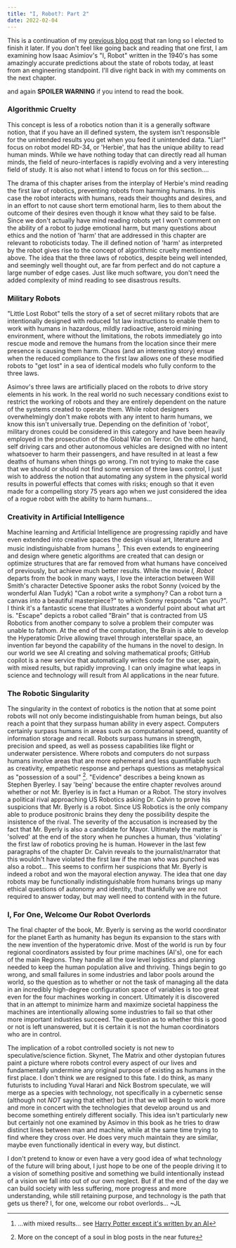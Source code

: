 ```yaml
---
title: "I, Robot?: Part 2"
date: 2022-02-04
---
```


This is a continuation of my [previous blog post](https://ninjajoe9.github.io/i-robot/) that ran long so I elected to finish it later. If you don't feel like going back and reading that one first, I am examining how Isaac Asimiov's "I, Robot" written in the 1940's has some amazingly accurate predictions about the state of robots today, at least from an engineering standpoint. I'll dive right back in with my comments on the next chapter.

and again **SPOILER WARNING** if you intend to read the book.

### Algorithmic Cruelty

This concept is less of a robotics notion than it is a generally software notion, that if you have an ill defined system, the system isn't responsible for the unintended results you get when you feed it unintended data. "Liar!" focus on robot model RD-34, or 'Herbie', that has the unique ability to read human minds. While we have nothing today that can directly read all human minds, the field of neuro-interfaces is rapidly evolving and a very interesting field of study. It is also not what I intend to focus on for this section....

The drama of this chapter arises from the interplay of Herbie's mind reading the first law of robotics, preventing robots from harming humans. In this case the robot interacts with humans, reads their thoughts and desires, and in an effort to not cause short term emotional harm, lies to them about the outcome of their desires even though it know what they said to be false. Since we don't actually have mind reading robots yet I won't comment on the ability of a robot to judge emotional harm, but many questions about ethics and the notion of 'harm' that are addressed in this chapter are relevant to roboticists today. The ill defined notion of 'harm' as interpreted by the robot gives rise to the concept of algorithmic cruelty mentioned above. The idea that the three laws of robotics, despite being well intended, and seemingly well thought out, are far from perfect and do not capture a large number of edge cases. Just like much software, you don't need the added complexity of mind reading to see disastrous results.

### Military Robots

"Little Lost Robot" tells the story of a set of secret military robots that are intentionally designed with reduced 1st law instructions to enable them to work with humans in hazardous, mildly radioactive, asteroid mining environment, where without the limitations, the robots immediately go into rescue mode and remove the humans from the location since their mere presence is causing them harm. Chaos (and an interesting story) ensue when the reduced compliance to the first law allows one of these modified robots to "get lost" in a sea of identical models who fully conform to the three laws.

Asimov's three laws are artificially placed on the robots to drive story elements in his work. In the real world no such necessary conditions exist to restrict the working of robots and they are entirely dependent on the nature of the systems created to operate them. While robot designers overwhelmingly don't make robots with any intent to harm humans, we know this isn't universally true. Depending on the definition of 'robot', military drones could be considered in this category and have been heavily employed in the prosecution of the Global War on Terror. On the other hand, self driving cars and other autonomous vehicles are designed with no intent whatsoever to harm their passengers, and have resulted in at least a few deaths of humans when things go wrong. I'm not trying to make the case that we should or should not find some version of three laws control, I just wish to address the notion that automating any system in the physical world results in powerful effects that comes with risks; enough so that it even made for a compelling story 75 years ago when we just considered the idea of a rogue robot with the ability to harm humans...

### Creativity in Artificial Intelligence

Machine learning and Artificial Intelligence are progressing rapidly and have even extended into creative spaces the design visual art, literature and music indistinguishable from humans [^1]. This even extends to engineering and design where genetic algorithms are created that can design or optimize structures that are far removed from what humans have conceived of previously, but achieve much better results. While the movie _I, Robot_ departs from the book in many ways, I love the interaction between Will Smith's character Detective Spooner asks the robot Sonny (voiced by the wonderful Alan Tudyk) "Can a robot write a symphony? Can a robot turn a canvas into a beautiful masterpiece?" to which Sonny responds "Can you?". I think it's a fantastic scene that illustrates a wonderful point about what art is.  "Escape" depicts a robot called "Brain" that is contracted from US Robotics from another company to solve a problem their computer was unable to fathom. At the end of the computation, the Brain is able to develop the Hyperatomic Drive allowing travel through interstellar space, an invention far beyond the capability of the humans in the novel to design. In our world we see AI creating and solving mathematical proofs; GitHub copilot is a new service that automatically writes code for the user, again, with mixed results, but rapidly improving. I can only imagine what leaps in science and technology will result from AI applications in the near future.

### The Robotic Singularity

The singularity in the context of robotics is the notion that at some point robots will not only become indistinguishable from human beings, but also reach a point that they surpass human ability in every aspect. Computers certainly surpass humans in areas such as computational speed, quantity of information storage and recall. Robots surpass humans in strength, precision and speed, as well as possess capabilities like flight or underwater persistence. Where robots and computers do not surpass humans involve areas that are more ephemeral and less quantifiable such as creativity, empathetic response and perhaps questions as metaphysical as "possession of a soul" [^2]. "Evidence" describes a being known as Stephen Byerley. I say 'being' because the entire chapter revolves around whether or not Mr. Byerley is in fact a Human or a Robot. The story involves a political rival approaching US Robotics asking Dr. Calvin to prove his suspicions that Mr. Byerly is a robot. Since US Robotics is the only company able to produce positronic brains they deny the possibility despite the insistence of the rival. The severity of the accusation is increased by the fact that Mr. Byerly is also a candidate for Mayor. Ultimately the matter is 'solved' at the end of the story when he punches a human, thus 'violating' the first law of robotics proving he is human. However in the last few paragraphs of the chapter Dr. Calvin reveals to the journalist/narrator that this wouldn't have violated the first law if the man who was punched was also a robot... This seems to confirm her suspicions that Mr. Byerly is indeed a robot and won the mayoral election anyway. The idea that one day robots may be functionally indistinguishable from humans brings up many ethical questions of autonomy and identity, that thankfully we are not required to answer today, but may well need to contend with in the future.  

### I, For One, Welcome Our Robot Overlords

The final chapter of the book, Mr. Byerly is serving as the world coordinator for the planet Earth as humanity has begun its expansion to the stars with the new invention of the hyperatomic drive. Most of the world is run by four regional coordinators assisted by four prime machines (AI's), one for each of the main Regions. They handle all the low level logistics and planning needed to keep the human population alive and thriving. Things begin to go wrong, and small failures in some industries and labor pools around the world, so the question as to whether or not the task of managing all the data in an incredibly high-degree configuration space of variables is too great even for the four machines working in concert. Ultimately it is discovered that in an attempt to minimize harm and maximize societal happiness the machines are intentionally allowing some industries to fail so that other more important industries succeed. The question as to whether this is good or not is left unanswered, but it is certain it is not the human coordinators who are in control.

The implication of a robot controlled society is not new to speculative/science fiction. Skynet, The Matrix and other dystopian futures paint a picture where robots control every aspect of our lives and fundamentally undermine any original purpose of existing as humans in the first place. I don't think we are resigned to this fate. I do think, as many futurists to including Yuval Harari and Nick Bostrom speculate, we will merge as a species with technology, not specifically in a cybernetic sense (although not _NOT_ saying that either) but in that we will begin to work more and more in concert with the technologies that develop around us and become something entirely different socially. This idea isn't particularly new but certainly not one examined by Asimov in this book as he tries to draw distinct lines between man and machine, while at the same time trying to find where they cross over. He does very much maintain they are similar, maybe even functionally identical in every way, but distinct.

I don't pretend to know or even have a very good idea of what technology of the future will bring about, I just hope to be one of the people driving it to a vision of something positive and something we build intentionally instead of a vision we fall into out of our own neglect. But if at the end of the day we can build society with less suffering, more progress and more understanding, while still retaining purpose, and technology is the path that gets us there? I, for one, welcome our robot overlords...  ~JL




[^1]: ...with mixed results... see [Harry Potter except it's written by an AI](https://youtu.be/6rEkKWXCcR4)
[^2]: More on the concept of a soul in blog posts in the near future
